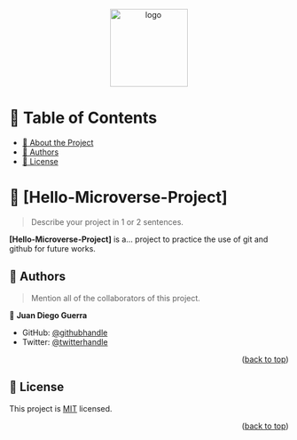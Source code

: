 <a name="readme-top"></a>

<div align="center">
  <img src="fbprofilepic.jpg" alt="logo" width="140"  height="auto" />
  <br/>
</div>

<!-- TABLE OF CONTENTS -->

# 📗 Table of Contents

- [📖 About the Project](#about-project)
- [👥 Authors](#authors)
- [📝 License](#license)

<!-- PROJECT DESCRIPTION -->

# 📖 [Hello-Microverse-Project] <a name="1st-Practice-Git&Github"></a>

> Describe your project in 1 or 2 sentences.

**[Hello-Microverse-Project]** is a... project to practice the use of git and github for future works.

## 👥 Authors <a name="JuanDiegoGuerra"></a>

> Mention all of the collaborators of this project.

👤 **Juan Diego Guerra**

- GitHub: [@githubhandle](https://github.com/JuanDiegoGuerra)
- Twitter: [@twitterhandle](https://twitter.com/JdxElric147)

<p align="right">(<a href="#readme-top">back to top</a>)</p>

## 📝 License <a name="MIT LICENSE"></a>

This project is [MIT](./LICENSE) licensed.

<p align="right">(<a href="#readme-top">back to top</a>)</p>